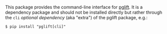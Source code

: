 <!--
SPDX-FileCopyrightText: 2024 Dalibo

SPDX-License-Identifier: GPL-3.0-or-later
-->

This package provides the command-line interface for [pglift][]. It is a
dependency package and should not be installed directly but rather through the
``cli`` *optional dependency* (aka "extra") of the pglift package, e.g.:

    $ pip install "pglift[cli]"

[pglift]: https://pglift.readthedocs.io/
